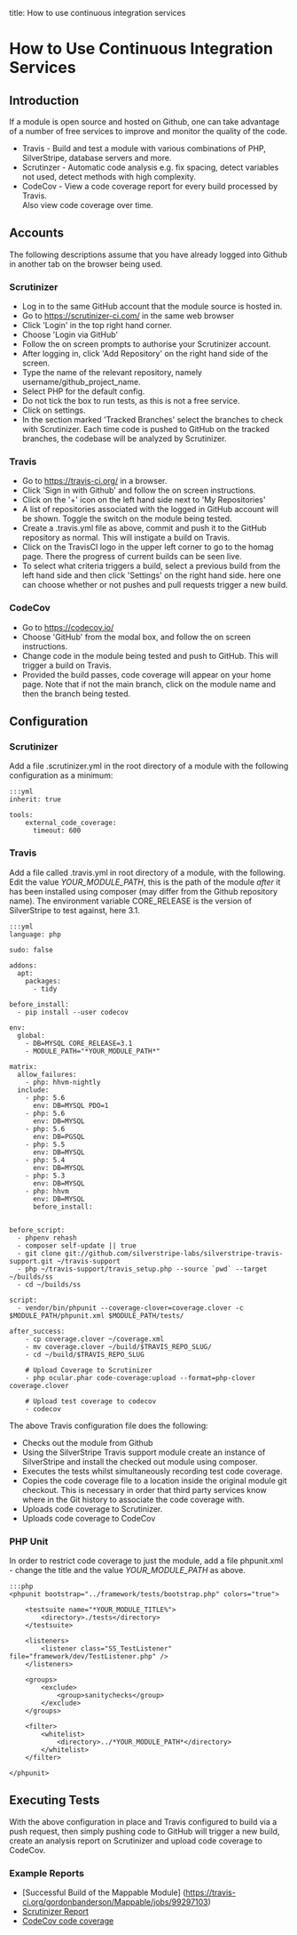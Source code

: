 title: How to use continuous integration services

# How to Use Continuous Integration Services

## Introduction

If a module is open source and hosted on Github, one can take advantage of a
number of free services to improve and monitor the quality of the code.

* Travis - Build and test a module with various combinations of PHP, 
SilverStripe, database servers and more.
* Scrutinzer - Automatic code analysis e.g. fix spacing, detect variables not
used, detect methods with high complexity.
* CodeCov - View a code coverage report for every build processed by Travis.  
Also view code coverage over time.

## Accounts

The following descriptions assume that you have already logged into Github in
another tab on the browser being used.

### Scrutinizer
* Log in to the same GitHub account that the module source is hosted in.
* Go to https://scrutinizer-ci.com/ in the same web browser
* Click 'Login' in the top right hand corner.
* Choose 'Login via GitHub'
* Follow the on screen prompts to authorise your Scrutinizer account.
* After logging in, click 'Add Repository' on the right hand side of the screen.
* Type the name of the relevant repository, namely username/github_project_name.
* Select PHP for the default config.
* Do not tick the box to run tests, as this is not a free service.
* Click on settings.
* In the section marked 'Tracked Branches' select the branches to check with
Scrutinizer.  Each time code is pushed to GitHub on the tracked branches, the
codebase will be analyzed by Scrutinizer.

### Travis
* Go to https://travis-ci.org/ in a browser.
* Click 'Sign in with Github' and follow the on screen instructions.
* Click on the '+' icon on the left hand side next to 'My Repositories'
* A list of repositories associated with the logged in GitHub account will be
shown.  Toggle the switch on the module being tested.
* Create a .travis.yml file as above, commit and push it to the GitHub
repository as normal.  This will instigate a build on Travis.
* Click on the TravisCI logo in the upper left corner to go to the homag page.
There the progress of current builds can be seen live.
* To select what criteria triggers a build, select a previous build from the
left hand side and then click 'Settings' on the right hand side.  here one can
choose whether or not pushes and pull requests trigger a new build.

### CodeCov
* Go to https://codecov.io/
* Choose 'GitHub' from the modal box, and follow the on screen instructions.
* Change code in the module being tested and push to GitHub.  This will trigger
a build on Travis.
* Provided the build passes, code coverage will appear on your home page.  Note
that if not the main branch, click on the module name and then the branch being
tested.

## Configuration

### Scrutinizer

Add a file .scrutinizer.yml in the root directory of a module with the following configuration as a minimum:

    :::yml
    inherit: true

	tools:
	    external_code_coverage:
	      timeout: 600

### Travis

Add a file called .travis.yml in root directory of a module, with the following.  Edit the value *YOUR_MODULE_PATH*, this is the path of the module *after* it has been installed using composer (may differ from the Github repository name).  The environment variable CORE_RELEASE is the version of SilverStripe to test against, here 3.1.

    :::yml
    language: php

	sudo: false

	addons:
	  apt:
	    packages:
	      - tidy

	before_install:
	  - pip install --user codecov

	env:
	  global:
	    - DB=MYSQL CORE_RELEASE=3.1
	    - MODULE_PATH="*YOUR_MODULE_PATH*"

	matrix:
	  allow_failures:
	    - php: hhvm-nightly
	  include:
	    - php: 5.6
	      env: DB=MYSQL PDO=1
	    - php: 5.6
	      env: DB=MYSQL
	    - php: 5.6
	      env: DB=PGSQL
	    - php: 5.5
	      env: DB=MYSQL
	    - php: 5.4
	      env: DB=MYSQL
	    - php: 5.3
	      env: DB=MYSQL
	    - php: hhvm
	      env: DB=MYSQL
	      before_install:


	before_script:
	  - phpenv rehash
	  - composer self-update || true
	  - git clone git://github.com/silverstripe-labs/silverstripe-travis-support.git ~/travis-support
	  - php ~/travis-support/travis_setup.php --source `pwd` --target ~/builds/ss
	  - cd ~/builds/ss

	script:
	  - vendor/bin/phpunit --coverage-clover=coverage.clover -c $MODULE_PATH/phpunit.xml $MODULE_PATH/tests/

	after_success:
	    - cp coverage.clover ~/coverage.xml
	    - mv coverage.clover ~/build/$TRAVIS_REPO_SLUG/
	    - cd ~/build/$TRAVIS_REPO_SLUG

	    # Upload Coverage to Scrutinizer
	    - php ocular.phar code-coverage:upload --format=php-clover coverage.clover

	    # Upload test coverage to codecov
	    - codecov

The above Travis configuration file does the following:
* Checks out the module from Github
* Using the SilverStripe Travis support module create an instance of SilverStripe and install the checked out module using composer.
* Executes the tests whilst simultaneously recording test code coverage.
* Copies the code coverage file to a location inside the original module git checkout.  This is necessary
in order that third party services know where in the Git history to associate the code coverage with.
* Uploads code coverage to Scrutinizer.
* Uploads code coverage to CodeCov

### PHP Unit
In order to restrict code coverage to just the module, add a file phpunit.xml - change the title and the value *YOUR_MODULE_PATH* as above.

	:::php
	<phpunit bootstrap="../framework/tests/bootstrap.php" colors="true">

		<testsuite name="*YOUR_MODULE_TITLE%">
			<directory>./tests</directory>
		</testsuite>

		<listeners>
			<listener class="SS_TestListener" file="framework/dev/TestListener.php" />
		</listeners>

		<groups>
			<exclude>
				<group>sanitychecks</group>
			</exclude>
		</groups>

		<filter>
	        <whitelist>
	            <directory>../*YOUR_MODULE_PATH*</directory>
	        </whitelist>
	    </filter>

	</phpunit>

## Executing Tests
With the above configuration in place and Travis configured to build via a
push request, then simply pushing code to GitHub will trigger a new build,
create an analysis report on Scrutinizer and upload code coverage to CodeCov.

### Example Reports
* [Successful Build of the Mappable Module]
(https://travis-ci.org/gordonbanderson/Mappable/jobs/99297103)
* [Scrutinizer Report](https://scrutinizer-ci.com/g/gordonbanderson/Mappable/?branch=3.1-WIP)
* [CodeCov code coverage](https://codecov.io/github/gordonbanderson/Mappable?branch=3.1-WIP)

